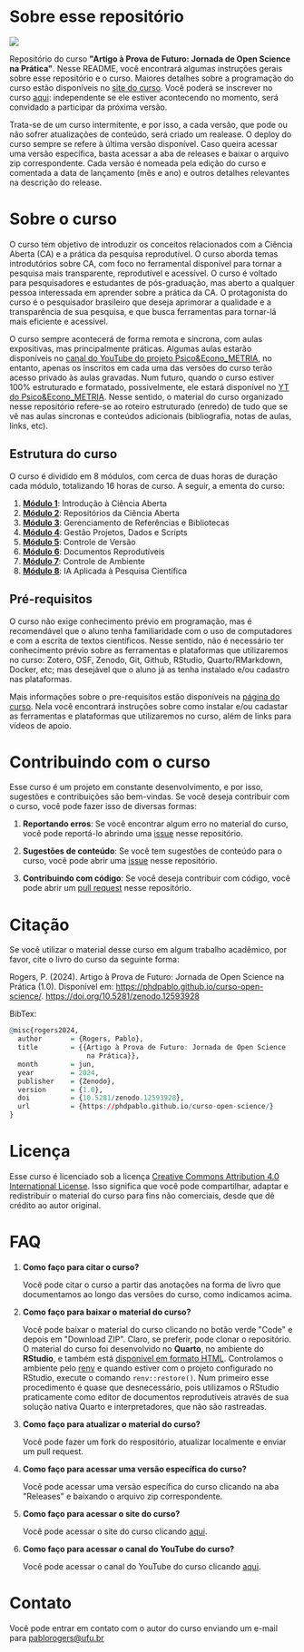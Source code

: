 # Sobre esse repositório

[![](https://zenodo.org/badge/DOI/10.5281/zenodo.12593928.svg)](https://doi.org/10.5281/zenodo.12593928)

Repositório do curso **"Artigo à Prova de Futuro: Jornada de Open Science na Prática"**. Nesse README, você encontrará algumas instruções gerais sobre esse repositório e o curso. Maiores detalhes sobre a programação do curso estão disponíveis no [site do curso](https://phdpablo.github.io/curso-open-science/). Você poderá se inscrever no curso [aqui](https://forms.gle/b6Zio7oL8XxxhhtS9): independente se ele estiver acontecendo no momento, será convidado a participar da próxima versão.

Trata-se de um curso intermitente, e por isso, a cada versão, que pode ou não sofrer atualizações de conteúdo, será criado um realease. O deploy do curso sempre se refere à última versão disponível. Caso queira acessar uma versão específica, basta acessar a aba de releases e baixar o arquivo zip correspondente. Cada versão é nomeada pela edição do curso e comentada a data de lançamento (mês e ano) e outros detalhes relevantes na descrição do release.

# Sobre o curso

O curso tem objetivo de introduzir os conceitos relacionados com a Ciência Aberta (CA) e a prática da pesquisa reprodutível. O curso aborda temas introdutórios sobre CA, com foco no ferramental disponível para tornar a pesquisa mais transparente, reprodutível e acessível. O curso é voltado para pesquisadores e estudantes de pós-graduação, mas aberto a qualquer pessoa interessada em aprender sobre a prática da CA. O protagonista do curso é o pesquisador brasileiro que deseja aprimorar a qualidade e a transparência de sua pesquisa, e que busca ferramentas para tornar-lá mais eficiente e acessível.

O curso sempre acontecerá de forma remota e síncrona, com aulas expositivas, mas principalmente práticas. Algumas aulas estarão disponíveis no [canal do YouTube do projeto Psico&Econo_METRIA](https://www.youtube.com/c/PsicoEconoMETRIA), no entanto, apenas os inscritos em cada uma das versões do curso terão acesso privado às aulas gravadas. Num futuro, quando o curso estiver 100% estruturado e formatado, possivelmente, ele estará disponível no [YT do Psico&Econo_METRIA](https://www.youtube.com/c/PsicoEconoMETRIA). Nesse sentido, o material do curso organizado nesse repositório refere-se ao roteiro estruturado (enredo) de tudo que se vê nas aulas síncronas e conteúdos adicionais (bibliografia, notas de aulas, links, etc).

## Estrutura do curso

O curso é dividido em 8 módulos, com cerca de duas horas de duração cada módulo, totalizando 16 horas de curso. A seguir, a ementa do curso:

1.  [**Módulo 1**](https://phdpablo.github.io/curso-open-science/01-intro.html): Introdução à Ciência Aberta
2.  [**Módulo 2**](https://phdpablo.github.io/curso-open-science/02-osf.html): Repositórios da Ciência Aberta
3.  [**Módulo 3**](https://phdpablo.github.io/curso-open-science/03-zotero.html): Gerenciamento de Referências e Bibliotecas
4.  [**Módulo 4**](https://phdpablo.github.io/curso-open-science/04-project.html): Gestão Projetos, Dados e Scripts
5.  [**Módulo 5**](https://phdpablo.github.io/curso-open-science/05-git.html): Controle de Versão
6.  [**Módulo 6**](https://phdpablo.github.io/curso-open-science/06-quarto.html): Documentos Reprodutíveis
7.  [**Módulo 7**](https://phdpablo.github.io/curso-open-science/07-docker.html): Controle de Ambiente
8.  [**Módulo 8**](https://phdpablo.github.io/curso-open-science/08-AI.html): IA Aplicada à Pesquisa Científica

## Pré-requisitos

O curso não exige conhecimento prévio em programação, mas é recomendável que o aluno tenha familiaridade com o uso de computadores e com a escrita de textos científicos. Nesse sentido, não é necessário ter conhecimento prévio sobre as ferramentas e plataformas que utilizaremos no curso: Zotero, OSF, Zenodo, Git, Github, RStudio, Quarto/RMarkdown, Docker, etc; mas desejável que o aluno já as tenha instalado e/ou cadastro nas plataformas.

Mais informações sobre o pre-requisitos estão disponíveis na [página do curso](https://phdpablo.github.io/curso-open-science/00-prework.html). Nela você encontrará instruções sobre como instalar e/ou cadastar as ferramentas e plataformas que utilizaremos no curso, além de links para vídeos de apoio.

# Contribuindo com o curso

Esse curso é um projeto em constante desenvolvimento, e por isso, sugestões e contribuições são bem-vindas. Se você deseja contribuir com o curso, você pode fazer isso de diversas formas:

1.  **Reportando erros**: Se você encontrar algum erro no material do curso, você pode reportá-lo abrindo uma [issue](https://github.com/phdpablo/curso-open-science/labels/bug) nesse repositório.

2.  **Sugestões de conteúdo**: Se você tem sugestões de conteúdo para o curso, você pode abrir uma [issue](https://github.com/phdpablo/curso-open-science/labels/enhancement) nesse repositório.

3.  **Contribuindo com código**: Se você deseja contribuir com código, você pode abrir um [pull request](https://github.com/phdpablo/curso-open-science/pulls) nesse repositório.

# Citação

Se você utilizar o material desse curso em algum trabalho acadêmico, por favor, cite o livro do curso da seguinte forma:

Rogers, P. (2024). Artigo à Prova de Futuro: Jornada de Open Science na Prática (1.0). Disponível em: https://phdpablo.github.io/curso-open-science/. https://doi.org/10.5281/zenodo.12593928

BibTex:

``` r
@misc{rogers2024,
  author       = {Rogers, Pablo},
  title        = {{Artigo à Prova de Futuro: Jornada de Open Science 
                   na Prática}},
  month        = jun,
  year         = 2024,
  publisher    = {Zenodo},
  version      = {1.0},
  doi          = {10.5281/zenodo.12593928},
  url          = {https://phdpablo.github.io/curso-open-science/}
}
```

# Licença

Esse curso é licenciado sob a licença [Creative Commons Attribution 4.0 International License](https://creativecommons.org/licenses/by-nc-sa/4.0/). Isso significa que você pode compartilhar, adaptar e redistribuir o material do curso para fins não comerciais, desde que dê crédito ao autor original.

# FAQ

1.  **Como faço para citar o curso?**

    Você pode citar o curso a partir das anotações na forma de livro que documentamos ao longo das versões do curso, como indicamos acima.

2.  **Como faço para baixar o material do curso?**

    Você pode baixar o material do curso clicando no botão verde "Code" e depois em "Download ZIP". Claro, se preferir, pode clonar o repositório. O material do curso foi desenvolvido no **Quarto**, no ambiente do **RStudio**, e também está [disponível em formato HTML](https://phdpablo.github.io/curso-open-science/). Controlamos o ambiente pelo [renv](https://rstudio.github.io/renv/articles/renv.html) e quando estiver com o projeto configurado no RStudio, execute o comando `renv::restore()`. Num primeiro esse procedimento é quase que desnecessário, pois utilizamos o RStudio praticamente como editor de documentos reprodutíveis através de sua solução nativa Quarto e interpretadores, que não são rastreadas.

3.  **Como faço para atualizar o material do curso?**

    Você pode fazer um fork do respositório, atualizar localmente e enviar um pull request.

4.  **Como faço para acessar uma versão específica do curso?**

    Você pode acessar uma versão específica do curso clicando na aba "Releases" e baixando o arquivo zip correspondente.

5.  **Como faço para acessar o site do curso?**

    Você pode acessar o site do curso clicando [aqui](https://phdpablo.github.io/curso-open-science/).

6.  **Como faço para acessar o canal do YouTube do curso?**

    Você pode acessar o canal do YouTube do curso clicando [aqui](https://www.youtube.com/c/PsicoEconoMETRIA).

# Contato

Você pode entrar em contato com o autor do curso enviando um e-mail para [pablorogers\@ufu.br](mailto:pablorogers@ufu.br)
